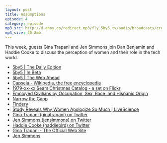 ```yaml
---
layout: post
title: Assumptions
episode: 4
category: episode
mp3_src: http://d.ahoy.co/redirect.mp3/fly.5by5.tv/audio/broadcasts/crossover/2012/crossover-004.mp3
mp3_size: 40.8mb
---
```


This week, guests Gina Trapani and Jen Simmons join Dan Benjamin and Haddie Cooke to discuss the perception of women and their role in the tech world.

<!---extended-->

- [5by5 | The Daily Edition][]
- [5by5 | In Beta][]
- [5by5 | The Web Ahead][]
- [Capsela - Wikipedia, the free encyclopedia][]
- [1979-xx-xx Sears Christmas Catalog - a set on Flickr][]
- [Employed Civilians by Occupation, Sex, Race, and Hispanic Origin][]
- [Narrow the Gapp][]
- [Findery][]
- [Study Reveals Why Women Apologize So Much | LiveScience][]
- [Gina Trapani (ginatrapani) on Twitter][]
- [Jen Simmons (jensimmons) on Twitter][]
- [Haddie Cooke (haddiebird) on Twitter][]
- [Gina Trapani - The Official Web Site][]
- [Jen Simmons][]

[5by5 | The Daily Edition]: http://5by5.tv/dailyedition
[5by5 | In Beta]: http://5by5.tv/inbeta
[5by5 | The Web Ahead]: http://5by5.tv/webahead
[Capsela - Wikipedia, the free encyclopedia]: http://en.wikipedia.org/wiki/Capsela
[1979-xx-xx Sears Christmas Catalog - a set on Flickr]: http://www.flickr.com/photos/wishbook/sets/1360453/
[Employed Civilians by Occupation, Sex, Race, and Hispanic Origin]: https://docs.google.com/a/5by5.tv/viewer?a=v&q=cache:6rc0ESIgJDsJ:www.census.gov/compendia/statab/2012/tables/12s0616.pdf+&hl=en&gl=us&pid=bl&srcid=ADGEESjL4bVPblfz79jmygUm__9wEraPJFgqJhaEyFfcbNjLskz9ck0GJmjZ_NLPvisrLCn9MYnFBbf2_JCd6PxgvOWWQmlweKUxeIrkJq0
[Narrow the Gapp]: http://narrowthegapp.com/
[Findery]: https://findery.com/
[Study Reveals Why Women Apologize So Much | LiveScience]: http://www.livescience.com/8698-study-reveals-women-apologize.html
[Gina Trapani (ginatrapani) on Twitter]: https://twitter.com/ginatrapani
[Jen Simmons (jensimmons) on Twitter]: https://twitter.com/jensimmons
[Haddie Cooke (haddiebird) on Twitter]: https://twitter.com/haddiebird
[Gina Trapani - The Official Web Site]: http://ginatrapani.org/
[Jen Simmons]: http://jensimmons.com/